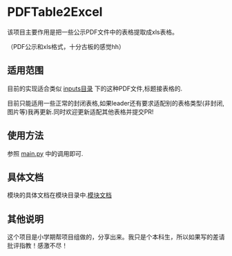# PDFTable2Excel
该项目主要作用是把一些公示PDF文件中的表格提取成xls表格。

（PDF公示和xls格式，十分古板的感觉hh）

## 适用范围
目前的实现适合类似 [inputs目录](inputs) 下的这种PDF文件,标题接表格的.

目前只能适用一些正常的封闭表格,如果leader还有要求适配别的表格类型(非封闭, 图片等)我再更新.同时欢迎更新适配其他表格并提交PR!

## 使用方法
参照 [main.py](main.py) 中的调用即可.

## 具体文档
模块的具体文档在模块目录中.[模块文档](./PDFExtractor/README.md)

## 其他说明
这个项目是小学期帮项目组做的，分享出来。我只是个本科生，所以如果写的差请批评指教！感激不尽！